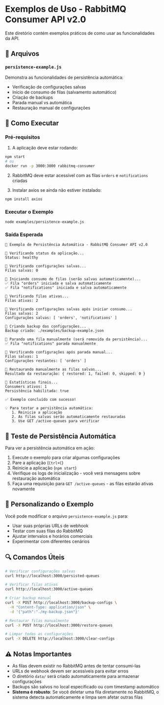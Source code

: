# Exemplos de Uso - RabbitMQ Consumer API v2.0

Este diretório contém exemplos práticos de como usar as funcionalidades da API.

## 📁 Arquivos

### `persistence-example.js`

Demonstra as funcionalidades de persistência automática:

- Verificação de configurações salvas
- Início de consumo de filas (salvamento automático)
- Criação de backups
- Parada manual vs automática
- Restauração manual de configurações



## 🚀 Como Executar

### Pré-requisitos

1. A aplicação deve estar rodando:
```bash
npm start
# ou
docker run -p 3000:3000 rabbitmq-consumer
```

2. RabbitMQ deve estar acessível com as filas `orders` e `notifications` criadas

3. Instalar axios se ainda não estiver instalado:
```bash
npm install axios
```

### Executar o Exemplo

```bash
node examples/persistence-example.js
```

### Saída Esperada

```
🚀 Exemplo de Persistência Automática - RabbitMQ Consumer API v2.0

🔄 Verificando status da aplicação...
Status: healthy

🔄 Verificando configurações salvas...
Filas salvas: 0

🔄 Iniciando consumo de filas (serão salvas automaticamente)...
✅ Fila "orders" iniciada e salva automaticamente
✅ Fila "notifications" iniciada e salva automaticamente

🔄 Verificando filas ativas...
Filas ativas: 2

🔄 Verificando configurações salvas após iniciar consumo...
Filas salvas: 2
Configurações salvas: [ 'orders', 'notifications' ]

🔄 Criando backup das configurações...
Backup criado: ./examples/backup-example.json

🔄 Parando uma fila manualmente (será removida da persistência)...
✅ Fila "notifications" parada manualmente

🔄 Verificando configurações após parada manual...
Filas salvas: 1
Configurações restantes: [ 'orders' ]

🔄 Restaurando manualmente as filas salvas...
Resultado da restauração: { restored: 1, failed: 0, skipped: 0 }

🔄 Estatísticas finais...
Consumers ativos: 1
Persistência habilitada: true

✅ Exemplo concluído com sucesso!

💡 Para testar a persistência automática:
   1. Reinicie a aplicação
   2. As filas salvas serão automaticamente restauradas
   3. Use GET /active-queues para verificar
```

## 🧪 Teste de Persistência Automática

Para ver a persistência automática em ação:

1. Execute o exemplo para criar algumas configurações
2. Pare a aplicação (`Ctrl+C`)
3. Reinicie a aplicação (`npm start`)
4. Verifique os logs de inicialização - você verá mensagens sobre restauração automática
5. Faça uma requisição para `GET /active-queues` - as filas estarão ativas novamente

## 📝 Personalizando o Exemplo

Você pode modificar o arquivo `persistence-example.js` para:

- Usar suas próprias URLs de webhook
- Testar com suas filas do RabbitMQ
- Ajustar intervalos e horários comerciais
- Experimentar com diferentes cenários

## 🔍 Comandos Úteis

```bash
# Verificar configurações salvas
curl http://localhost:3000/persisted-queues

# Verificar filas ativas
curl http://localhost:3000/active-queues

# Criar backup manual
curl -X POST http://localhost:3000/backup-configs \
  -H "Content-Type: application/json" \
  -d '{"path":"./my-backup.json"}'

# Restaurar filas manualmente
curl -X POST http://localhost:3000/restore-queues

# Limpar todas as configurações
curl -X DELETE http://localhost:3000/clear-configs
```

## ⚠️ Notas Importantes

- As filas devem existir no RabbitMQ antes de tentar consumi-las
- URLs de webhook devem ser acessíveis para evitar erros
- O diretório `data/` será criado automaticamente para armazenar configurações
- Backups são salvos no local especificado ou com timestamp automático
- **Sistema é robusto**: Se você deletar uma fila diretamente no RabbitMQ, o sistema detecta automaticamente e limpa sem afetar outras filas 